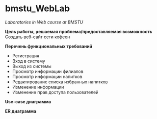 # bmstu_WebLab
*Laboratories in Web course at BMSTU*

**Цель работы, решаемая проблема/предоставляемая возможность**
Создать веб-сайт сети кофеен

**Перечень функциональных требований**
* Регистрация
* Вход в систему
* Выход из системы
* Просмотр информации филиалов
* Просмотр информации напитков
* Редактирование списка избранных напитков
* Изменение информации
* Изменение прав доступа пользователей

**Use-case диаграмма**

**ER диаграмма**

